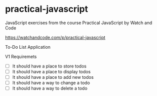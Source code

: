 # practical-javascript
JavaScript exercises from the course Practical JavaScript by Watch and Code

https://watchandcode.com/p/practical-javascript

To-Do List Application

V1 Requiremets 
- [ ] It should have a place to store todos
- [ ] It should have a place to display todos
- [ ] It should have a place to add new todos
- [ ] It should have a way to change a todo
- [ ] It should have a way to delete a todo
